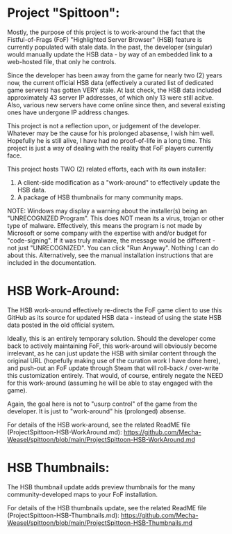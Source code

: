 Project "Spittoon":
==================
Mostly, the purpose of this project is to work-around the fact that the Fistful-of-Frags (FoF) "Highlighted Server Browser" (HSB) feature is currently populated with stale data.  In the past, the developer (singular) would manually update the HSB data - by way of an embedded link to a web-hosted file, that only he controls.

Since the developer has been away from the game for nearly two (2) years now, the current official HSB data (effectively a curated list of dedicated game servers) has gotten VERY stale.  At last check, the HSB data included approximately 43 server IP addresses, of which only 13 were still acitve. Also, various new servers have come online since then, and several existing ones have undergone IP address changes.

This project is not a reflection upon, or judgement of the developer.  Whatever may be the cause for his prolonged abasense, I wish him well.  Hopefully he is still alive, I have had no proof-of-life in a long time.  This project is just a way of dealing with the reality that FoF players currently face. 

This project hosts TWO (2) related efforts, each with its own installer:
1) A client-side modification as a "work-around" to effectively update the HSB data.
2) A package of HSB thumbnails for many community maps.

NOTE: Windows may display a warning about the installer(s) being an "UNRECOGNIZED Program". This does NOT mean its a virus, trojan or other type of malware. Effectively, this means the program is not made by Microsoft or some company with the expertise with and/or budget for "code-signing". If it was truly malware, the message would be different - not just "UNRECOGNIZED". You can click "Run Anyway". Nothing I can do about this. Alternatively, see the manual installation instructions that are included in the documentation.

HSB Work-Around:
===============
The HSB work-around effectively re-directs the FoF game client to use this GitHub as its source for updated HSB data - instead of using the state HSB data posted in the old official system.  

Ideally, this is an entirely temporary solution.  Should the developer come back to actively maintaining FoF, this work-around will obviously become irrelevant, as he can just update the HSB with similar content through the original URL (hopefully making use of the curation work I have done here), and push-out an FoF update through Steam that will roll-back / over-write this customization entirely.  That would, of course, entirely negate the NEED for this work-around (assuming he will be able to stay engaged with the game).

Again, the goal here is not to "usurp control" of the game from the developer.  It is just to "work-around" his (prolonged) absense.

For details of the HSB work-around, see the related ReadME file (ProjectSpittoon-HSB-WorkAround.md):
https://github.com/Mecha-Weasel/spittoon/blob/main/ProjectSpittoon-HSB-WorkAround.md

HSB Thumbnails:
==============
The HSB thumbnail update adds preview thumbnails for the many community-developed maps to your FoF installation.

For details of the HSB thumbnails update, see the related ReadME file (ProjectSpittoon-HSB-Thumbnails.md):
https://github.com/Mecha-Weasel/spittoon/blob/main/ProjectSpittoon-HSB-Thumbnails.md

